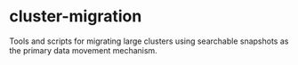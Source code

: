 # cluster-migration
Tools and scripts for migrating large clusters using searchable snapshots as the primary data movement mechanism.
